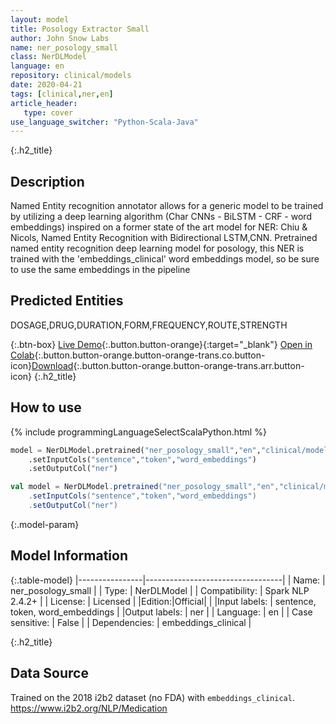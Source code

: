 ```yaml
---
layout: model
title: Posology Extractor Small
author: John Snow Labs
name: ner_posology_small
class: NerDLModel
language: en
repository: clinical/models
date: 2020-04-21
tags: [clinical,ner,en]
article_header:
   type: cover
use_language_switcher: "Python-Scala-Java"
---
```


{:.h2_title}
## Description
Named Entity recognition annotator allows for a generic model to be trained by utilizing a deep learning algorithm (Char CNNs - BiLSTM - CRF - word embeddings) inspired on a former state of the art model for NER: Chiu & Nicols, Named Entity Recognition with Bidirectional LSTM,CNN.
Pretrained named entity recognition deep learning model for posology, this NER is trained with the 'embeddings_clinical' word embeddings model, so be sure to use the same embeddings in the pipeline

## Predicted Entities 

DOSAGE,DRUG,DURATION,FORM,FREQUENCY,ROUTE,STRENGTH

{:.btn-box}
[Live Demo](https://demo.johnsnowlabs.com/healthcare/NER_POSOLOGY/){:.button.button-orange}{:target="_blank"}
[Open in Colab](https://colab.research.google.com/github/JohnSnowLabs/spark-nlp-workshop/blob/master/tutorials/Certification_Trainings/Healthcare/1.Clinical_Named_Entity_Recognition_Model.ipynb){:.button.button-orange.button-orange-trans.co.button-icon}[Download](https://s3.amazonaws.com/auxdata.johnsnowlabs.com/clinical/models/ner_posology_small_en_2.4.2_2.4_1587513301751.zip){:.button.button-orange.button-orange-trans.arr.button-icon}
{:.h2_title}
## How to use 
<div class="tabs-box" markdown="1">

{% include programmingLanguageSelectScalaPython.html %}

```python
model = NerDLModel.pretrained("ner_posology_small","en","clinical/models")
	.setInputCols("sentence","token","word_embeddings")
	.setOutputCol("ner")
```

```scala
val model = NerDLModel.pretrained("ner_posology_small","en","clinical/models")
	.setInputCols("sentence","token","word_embeddings")
	.setOutputCol("ner")
```
</div>

{:.model-param}
## Model Information

{:.table-model}
|----------------|----------------------------------|
| Name:           | ner_posology_small               |
| Type:    | NerDLModel                       |
| Compatibility:  | Spark NLP 2.4.2+                           |
| License:        | Licensed                         |
|Edition:|Official|                       |
|Input labels:         | sentence, token, word_embeddings |
|Output labels:        | ner                              |
| Language:       | en                               |
| Case sensitive: | False                            |
| Dependencies:  | embeddings_clinical              |

{:.h2_title}
## Data Source
Trained on the 2018 i2b2 dataset (no FDA) with `embeddings_clinical`.
https://www.i2b2.org/NLP/Medication